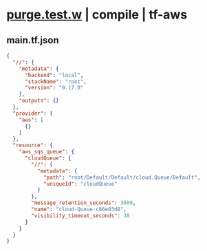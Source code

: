 # [purge.test.w](../../../../../../examples/tests/sdk_tests/queue/purge.test.w) | compile | tf-aws

## main.tf.json
```json
{
  "//": {
    "metadata": {
      "backend": "local",
      "stackName": "root",
      "version": "0.17.0"
    },
    "outputs": {}
  },
  "provider": {
    "aws": [
      {}
    ]
  },
  "resource": {
    "aws_sqs_queue": {
      "cloudQueue": {
        "//": {
          "metadata": {
            "path": "root/Default/Default/cloud.Queue/Default",
            "uniqueId": "cloudQueue"
          }
        },
        "message_retention_seconds": 3600,
        "name": "cloud-Queue-c86e03d8",
        "visibility_timeout_seconds": 30
      }
    }
  }
}
```


